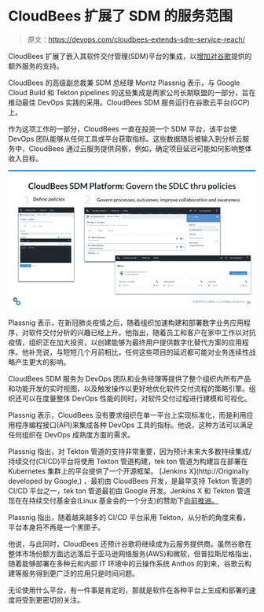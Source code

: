 # CloudBees 扩展了 SDM 的服务范围

> 原文：<https://devops.com/cloudbees-extends-sdm-service-reach/>

CloudBees 扩展了嵌入其软件交付管理(SDM)平台的集成，以[增加对谷歌](https://www.previous.cloudbees.com/press/cloudbees-integrates-software-delivery-management-platform-google-cloud-build-and-tekton-break)提供的额外服务的支持。

CloudBees 的高级副总裁兼 SDM 总经理 Moritz Plassnig 表示，与 Google Cloud Build 和 Tekton pipelines 的这些集成是两家公司长期联盟的一部分，旨在推动最佳 DevOps 实践的采用。CloudBees SDM 服务运行在谷歌云平台(GCP)上。

作为这项工作的一部分，CloudBees 一直在投资一个 SDM 平台，该平台使 DevOps 团队能够从任何工具或平台获取指标。这些数据随后被输入到分析云服务中，CloudBees 通过云服务提供洞察，例如，确定项目延迟可能如何影响整体收入目标。

![](img/710178b612944f4e89ac0511fba1799f.png)

Plassnig 表示，在新冠肺炎疫情之后，随着组织加速构建和部署数字业务应用程序，对软件交付分析的兴趣已经上升。他指出，随着员工和客户在家中工作以对抗疫情，组织正在加大投资，以创建能够为最终用户提供数字化替代方案的应用程序。他补充说，与短短几个月前相比，任何这些项目的延迟都可能对业务连续性战略产生更大的影响。

CloudBees SDM 服务为 DevOps 团队和业务经理等提供了整个组织内所有产品和功能开发的实时视图，以及触发操作以更好地优化软件交付流程的策略引擎。组织还可以在度量整体 DevOps 性能的同时，对软件交付过程进行建模和可视化。

Plassnig 表示，CloudBees 没有要求组织在单一平台上实现标准化，而是利用应用程序编程接口(API)来集成各种 DevOps 工具的指标。他说，这种方法可以满足任何组织在 DevOps 成熟度方面的需求。

Plassnig 指出，对 Tekton 管道的支持非常重要，因为预计未来大多数持续集成/持续交付(CI/CD)平台将使用 Tekton 管道构建，tek ton 管道为构建旨在部署在 Kubernetes 集群上的平台提供了一个开源框架。 [Jenkins X](http://Originally developed by Google,) ，最初由 CloudBees 开发，是最早支持 Tekton 管道的 CI/CD 平台之一，tek ton 管道最初由 Google 开发。Jenkins X 和 Tekton 管道现在在持续交付基金会(Linux 基金会的一个分支)的赞助下[向前推进。](https://devops.com/continuous-delivery-foundation-picks-up-momentum/)

Plassnig 指出，随着越来越多的 CI/CD 平台采用 Tekton，从分析的角度来看，平台本身将不再是一个黑匣子。

他说，与此同时，CloudBees 还预计谷歌将继续成为云服务提供商。虽然谷歌在整体市场份额方面远远落后于亚马逊网络服务(AWS)和微软，但普拉斯尼格指出，随着能够部署在多种云和内部 IT 环境中的云操作系统 Anthos 的到来，谷歌云构建等服务得到更广泛的应用只是时间问题。

无论使用什么平台，有一件事是肯定的，那就是软件在各种平台上生成和部署的速度将受到更密切的关注。